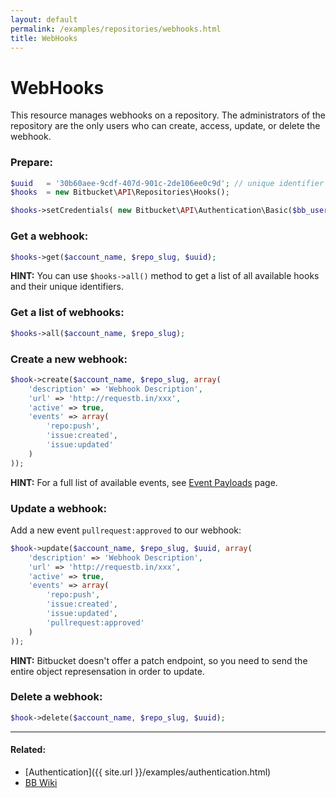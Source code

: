 ```yaml
---
layout: default
permalink: /examples/repositories/webhooks.html
title: WebHooks
---
```


# WebHooks

This resource manages webhooks on a repository. The administrators of the repository are 
the only users who can create, access, update, or delete the webhook.

### Prepare:

```php
$uuid	= '30b60aee-9cdf-407d-901c-2de106ee0c9d'; // unique identifier of the webhook
$hooks	= new Bitbucket\API\Repositories\Hooks();

$hooks->setCredentials( new Bitbucket\API\Authentication\Basic($bb_user, $bb_pass) );
```

### Get a webhook:

```php
$hooks->get($account_name, $repo_slug, $uuid);
```

**HINT:** You can use `$hooks->all()` method to get a list of all available hooks and their unique identifiers.

### Get a list of webhooks:

```php
$hooks->all($account_name, $repo_slug);
```

### Create a new webhook:

```php
$hook->create($account_name, $repo_slug, array(
    'description' => 'Webhook Description',
    'url' => 'http://requestb.in/xxx',
    'active' => true,
    'events' => array(
        'repo:push',
        'issue:created',
        'issue:updated'
    )
));
```

**HINT:** For a full list of available events, see [Event Payloads](https://confluence.atlassian.com/display/BITBUCKET/Event+Payloads) page.

### Update a webhook:

Add a new event `pullrequest:approved` to our webhook:

```php
$hook->update($account_name, $repo_slug, $uuid, array(
    'description' => 'Webhook Description',
    'url' => 'http://requestb.in/xxx',
    'active' => true,
    'events' => array(
        'repo:push',
        'issue:created',
        'issue:updated',
        'pullrequest:approved'
    )
));
```

**HINT:** Bitbucket doesn't offer a patch endpoint, so you need to send the entire object represensation in order to update.

### Delete a webhook:

```php
$hook->delete($account_name, $repo_slug, $uuid);
```

----

#### Related:
  * [Authentication]({{ site.url }}/examples/authentication.html)
  * [BB Wiki](https://confluence.atlassian.com/display/BITBUCKET/webhooks+Resource)
